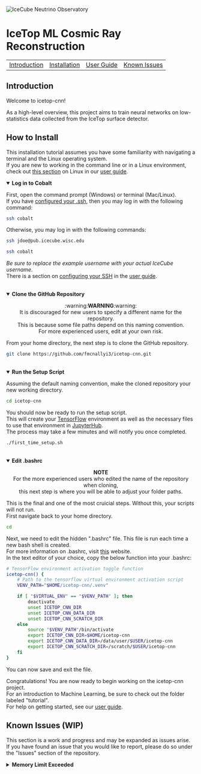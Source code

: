 ![IceCube Neutrino Observatory](https://res.cloudinary.com/icecube/images/v1598387622/Header_HomeA_2000/Header_HomeA_2000.png)
# IceTop ML Cosmic Ray Reconstruction
<table align="center">
  <tr>
    <td><a href="https://github.com/fmcnallyi3/icetop-cnn?tab=readme-ov-file#introduction">Introduction</a></td>
    <td><a href="https://github.com/fmcnallyi3/icetop-cnn?tab=readme-ov-file#how-to-install">Installation</a></td>
    <td><a href="https://github.com/fmcnallyi3/icetop-cnn/wiki/User-Guide">User Guide</a></td>
    <td><a href="https://github.com/fmcnallyi3/icetop-cnn?tab=readme-ov-file#known-issues-wip">Known Issues</a></td>
  </tr>
</table>

## Introduction
Welcome to icetop-cnn!

As a high-level overview, this project aims to train neural networks on low-statistics data collected from the IceTop surface detector.

## How to Install
This installation tutorial assumes you have some familiarity with navigating a terminal and the Linux operating system.\
If you are new to working in the command line or in a Linux environment, check out [this section](https://github.com/fmcnallyi3/icetop-cnn/wiki/User-Guide#linux) on Linux in our [user guide](https://github.com/fmcnallyi3/icetop-cnn/wiki/User-Guide).

<details open>
  <summary><b>Log in to Cobalt</b></summary>

  First, open the command prompt (Windows) or terminal (Mac/Linux).\
  If you have [configured your .ssh](https://github.com/fmcnallyi3/icetop-cnn/wiki/User-Guide#configuring-ssh), then you may log in with the following command:
  ```bash
  ssh cobalt
  ```
  Otherwise, you may log in with the following commands:
  ```bash
  ssh jdoe@pub.icecube.wisc.edu

  ssh cobalt
  ```
  *Be sure to replace the example username with your actual IceCube username.*\
  There is a section on [configuring your SSH](https://github.com/fmcnallyi3/icetop-cnn/wiki/User-Guide#configuring-ssh) in the [user guide](https://github.com/fmcnallyi3/icetop-cnn/wiki/User-Guide).
</details>
<br>
<details open>
  <summary><b>Clone the GitHub Repository</b></summary>
  <p align="center">
    :warning:<b>WARNING</b>:warning:<br>
    It is discouraged for new users to specify a different name for the repository.<br>
    This is because some file paths depend on this naming convention.<br>
    For more experienced users, edit at your own risk.
  </p>

  From your home directory, the next step is to clone the GitHub repository.
  ```bash
  git clone https://github.com/fmcnallyi3/icetop-cnn.git
  ```
</details>
<br>
<details open>
  <summary><b>Run the Setup Script</b></summary>

  Assuming the default naming convention, make the cloned repository your new working directory.
  ```bash
  cd icetop-cnn
  ```
  You should now be ready to run the setup script.\
  This will create your [TensorFlow](https://www.tensorflow.org/versions/r2.14/api_docs) environment
  as well as the necessary files to use that environment in [JupyterHub](https://jupyterhub.icecube.wisc.edu/hub/).\
  The process may take a few minutes and will notify you once completed.
  ```bash
  ./first_time_setup.sh
  ```
</details>
<br>
<details open>
  <summary><b>Edit .bashrc</b></summary>
  <p align="center">
    <b>NOTE</b><br>
    For the more experienced users who edited the name of the repository when cloning,<br>
    this next step is where you will be able to adjust your folder paths.
  </p>

  This is the final and one of the most cruicial steps. Without this, your scripts will not run.\
  First navigate back to your home directory.
  ```bash
  cd
  ```
  Next, we need to edit the hidden ".bashrc" file. This file is run each time a new bash shell is created.\
  For more information on .bashrc, visit [this](https://www.digitalocean.com/community/tutorials/bashrc-file-in-linux) website.\
  In the text editor of your choice, copy the below function into your .bashrc:
  ```bash
  # TensorFlow environment activation toggle function
  icetop-cnn() {
      # Path to the tensorflow virtual environment activation script
      VENV_PATH="$HOME/icetop-cnn/.venv"

      if [ "$VIRTUAL_ENV" == "$VENV_PATH" ]; then
          deactivate
          unset ICETOP_CNN_DIR
          unset ICETOP_CNN_DATA_DIR
          unset ICETOP_CNN_SCRATCH_DIR
      else
          source "$VENV_PATH"/bin/activate
          export ICETOP_CNN_DIR=$HOME/icetop-cnn
          export ICETOP_CNN_DATA_DIR=/data/user/$USER/icetop-cnn
          export ICETOP_CNN_SCRATCH_DIR=/scratch/$USER/icetop-cnn
      fi
  }
  ```
  You can now save and exit the file.

  Congratulations! You are now ready to begin working on the icetop-cnn project.\
  For an introduction to Machine Learning, be sure to check out the folder labeled "tutorial".\
  For help on getting started, see our [user guide](https://github.com/fmcnallyi3/icetop-cnn/wiki/User-Guide).
</details>

## Known Issues (WIP)
This section is a work and progress and may be expanded as issues arise.\
If you have found an issue that you would like to report, please do so under the "Issues" section of the repository.

<details>
  <summary><b>Memory Limit Exceeded</b></summary>
  <div>
    Sometimes when submitting a job to the cluster, your job will be held with a "Policy Violation: Memory Limit Exceeded" error.<br>
    You will find that in many cases, simply re-submitting the job will be sufficient to get past this error.<br>
    Due to the nature of working with a computing cluster, there is some unpredictability with architectures and concurrent jobs that is unavoidable.<br>
    If you find that the issue persists, it may be necessary to adjust the memory allocated in a model's submission file.
  </div>
</details>
